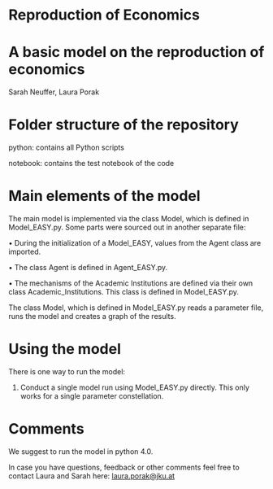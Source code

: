 # Reproduction of Economics

# A basic model on the reproduction of economics

Sarah Neuffer, Laura Porak

# Folder structure of the repository
python: contains all Python scripts

notebook: contains the test notebook of the code 

# Main elements of the model
The main model is implemented via the class Model, which is defined in Model_EASY.py. Some parts were sourced out in another separate file: 

•	During the initialization of a Model_EASY, values from the Agent class are imported. 

•	The class Agent is defined in Agent_EASY.py.

•	The mechanisms of the Academic Institutions are defined via their own class Academic_Institutions. This class is defined in Model_EASY.py.

The class Model, which is defined in Model_EASY.py reads a parameter file, runs the model and creates a  graph of the results. 

# Using the model
There is one way to run the model:
1.	Conduct a single model run using Model_EASY.py directly. This only works for a single parameter constellation.

# Comments
We suggest to run the model in python 4.0.

In case you have questions, feedback or other comments feel free to contact Laura and Sarah here: laura.porak@jku.at
